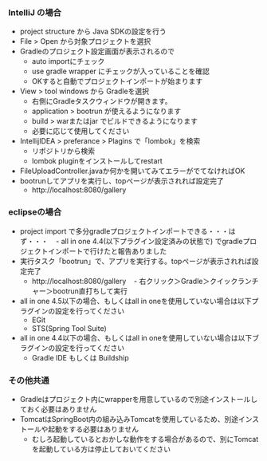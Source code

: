 
### IntelliJ の場合

- project structure から Java SDKの設定を行う
- File > Open から対象プロジェクトを選択
- Gradleのプロジェクト設定画面が表示されるので
    - auto importにチェック
    - use gradle wrapper にチェックが入っていることを確認
    - OKすると自動でプロジェクトインポートが始まります
- View > tool windows から Gradleを選択
    - 右側にGradleタスクウィンドウが開きます。
    - application > bootrun が使えるようになります
    - build > warまたはjar でビルドできるようになります
    - 必要に応じて使用してください
- IntellijIDEA > preferance > Plagins で「lombok」を検索
    - リポジトリから検索
    - lombok pluginをインストールしてrestart
- FileUploadController.javaか何かを開いてみてエラーがでてなければOK
- bootrunしてアプリを実行し、topページが表示されれば設定完了
    - http://localhost:8080/gallery

### eclipseの場合

- project import で多分gradleプロジェクトインポートできる・・・はず・・・
    - all in one 4.4(以下プラグイン設定済みの状態で) でgradleプロジェクトインポートで行けたと報告ありました
- 実行タスク「bootrun」で、アプリを実行する。topページが表示されれば設定完了
    - http://localhost:8080/gallery
    - 右クリック＞Gradle＞クイックランチャー＞bootrun直打ちして実行
- all in one 4.5以下の場合、もしくはall in oneを使用していない場合は以下プラグインの設定を行ってください
    - EGit
    - STS(Spring Tool Suite)
- all in one 4.4以下の場合、もしくはall in oneを使用していない場合は以下ブラグインの設定を行ってください
    - Gradle IDE もしくは Buildship
        
### その他共通

- Gradleはプロジェクト内にwrapperを用意しているので別途インストールしておく必要はありません
- TomcatはSpringBoot内の組み込みTomcatを使用しているため、別途インストールや起動をする必要はありません
    - むしろ起動しているとおかしな動作をする場合があるので、別にTomcatを起動している方は停止しておいてください
